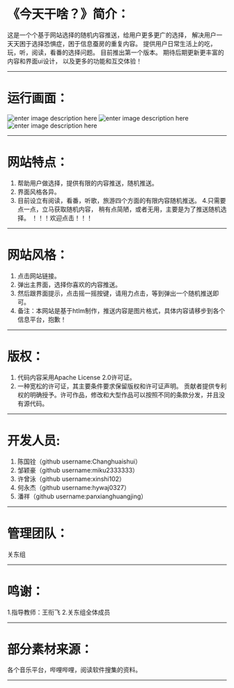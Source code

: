 # 《今天干啥？》简介：
这是一个个基于网站选择的随机内容推送，给用户更多更广的选择，
解决用户一天天困于选择恐惧症，困于信息蚕房的重复内容。
提供用户日常生活上的吃，玩，听，阅读，看番的选择问题。
目前推出第一个版本。
期待后期更新更丰富的内容和界面ui设计，
以及更多的功能和互交体验！
***
# 运行画面：
![enter image description here]()
![enter image description here]()
![enter image description here]()
***
# 网站特点：
1. 帮助用户做选择，提供有限的内容推送，随机推送。
2. 界面风格各异。
3. 目前设立有阅读，看番，听歌，旅游四个方面的有限内容随机推送。
4.只需要点一点，立马获取随机内容，
  稍有点简陋，或者无用，主要是为了推送随机选择。
  ！！！欢迎点击！！！
***
# 网站风格：
1. 点击网站链接。
2. 弹出主界面，选择你喜欢的内容推送。
3. 然后跟界面提示，点击摇一摇按键，请用力点击，等到弹出一个随机推送即可。
4. 备注：本网站是基于htlm制作，推送内容是图片格式，具体内容请移步到各个信息平台，抱歉！
***
# 版权：
1. 代码内容采用Apache License 2.0许可证。
2. 一种宽松的许可证，其主要条件要求保留版权和许可证声明。
   贡献者提供专利权的明确授予。许可作品，修改和大型作品可以按照不同的条款分发，并且没有源代码。
***
# 开发人员:
1. 陈国铨（github username:Changhuaishui）
2. 邹颖豪（github username:miku2333333）
3. 许曾泳（github username:xinshi102）
4. 何永杰（github username:hywaj0327）
5. 潘祥（github username:panxianghuangjing）
***
# 管理团队：
  关东组
***
# 鸣谢：
1.指导教师：王衔飞
2.关东组全体成员
***
# 部分素材来源：
 各个音乐平台，哔哩哔哩，阅读软件搜集的资料。
***
